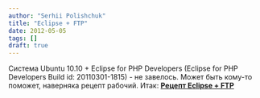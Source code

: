 ```yaml
---
author: "Serhii Polishchuk"
title: "Eclipse + FTP"
date: 2012-05-05
tags: []
draft: true
---
```

<!--more-->
Система Ubuntu 10.10 + Eclipse for PHP Developers (Eclipse for PHP Developers Build id: 20110301-1815) - не завелось. Может быть кому-то поможет, наверняка рецепт рабочий. Итак: [**Рецепт Eclipse + FTP**](http://jpablobr.com/past/install-eclipse-rse-target-management-project-plug-in "Оригинал статьи.")
